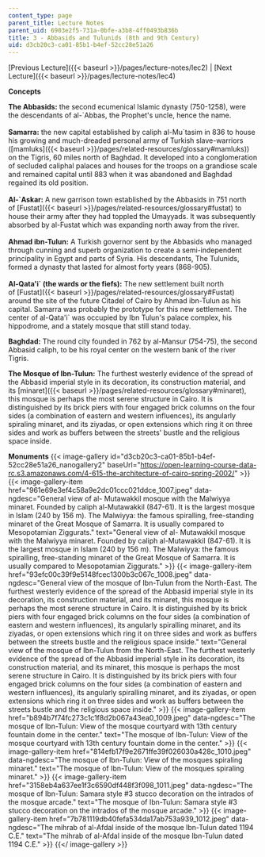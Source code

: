 ```yaml
---
content_type: page
parent_title: Lecture Notes
parent_uid: 6903e2f5-731a-0bfe-a3b8-4ff0493b836b
title: 3 - Abbasids and Tulunids (8th and 9th Century)
uid: d3cb20c3-ca01-85b1-b4ef-52cc28e51a26
---
```


[Previous Lecture]({{< baseurl >}}/pages/lecture-notes/lec2) | [Next Lecture]({{< baseurl >}}/pages/lecture-notes/lec4)

  
**Concepts**

**The Abbasids:** the second ecumenical Islamic dynasty (750-1258), were the descendants of al-&grave;Abbas, the Prophet's uncle, hence the name.  
       
**Samarra:** the new capital established by caliph al-Mu&grave;tasim in 836 to house his growing and much-dreaded personal army of Turkish slave-warriors ([mamluks]({{< baseurl >}}/pages/related-resources/glossary#mamluks)) on the Tigris, 60 miles north of Baghdad. It developed into a conglomeration of secluded caliphal palaces and houses for the troops on a grandiose scale and remained capital until 883 when it was abandoned and Baghdad regained its old position.  
       
**Al-&grave;Askar:** A new garrison town established by the Abbasids in 751 north of [Fustat]({{< baseurl >}}/pages/related-resources/glossary#fustat) to house their army after they had toppled the Umayyads. It was subsequently absorbed by al-Fustat which was expanding north away from the river.  
       
**Ahmad ibn-Tulun:** A Turkish governor sent by the Abbasids who managed through cunning and superb organization to create a semi-independent principality in Egypt and parts of Syria. His descendants, The Tulunids, formed a dynasty that lasted for almost forty years (868-905).  
       
**Al-Qata'i&grave; (the wards or the fiefs):** The new settlement built north of [Fustat]({{< baseurl >}}/pages/related-resources/glossary#Fustat) around the site of the future Citadel of Cairo by Ahmad ibn-Tulun as his capital. Samarra was probably the prototype for this new settlement. The center of al-Qata'i&grave; was occupied by Ibn Tulun's palace complex, his hippodrome, and a stately mosque that still stand today.

**Baghdad:** The round city founded in 762 by al-Mansur (754-75), the second Abbasid caliph, to be his royal center on the western bank of the river Tigris.

**The Mosque of Ibn-Tulun:** The furthest westerly evidence of the spread of the Abbasid imperial style in its decoration, its construction material, and its [minaret]({{< baseurl >}}/pages/related-resources/glossary#minaret), this mosque is perhaps the most serene structure in Cairo. It is distinguished by its brick piers with four engaged brick columns on the four sides (a combination of eastern and western influences), its angularly spiraling minaret, and its ziyadas, or open extensions which ring it on three sides and work as buffers between the streets' bustle and the religious space inside. 

**Monuments**
{{< image-gallery id="d3cb20c3-ca01-85b1-b4ef-52cc28e51a26_nanogallery2" baseUrl="https://open-learning-course-data-rc.s3.amazonaws.com/4-615-the-architecture-of-cairo-spring-2002/" >}}
{{< image-gallery-item href="961e69e3ef4c58a9e2dc01ccc021ddce_1007.jpeg" data-ngdesc="General view of al- Mutawakkil mosque with the Malwiyya minaret. Founded by caliph al-Mutawakkil (847-61). It is the largest mosque in Islam (240 by 156 m). The Malwiyya: the famous spiralling, free-standing minaret of the Great Mosque of Samarra. It is usually compared to Mesopotamian Ziggurats." text="General view of al- Mutawakkil mosque with the Malwiyya minaret. Founded by caliph al-Mutawakkil (847-61). It is the largest mosque in Islam (240 by 156 m). The Malwiyya: the famous spiralling, free-standing minaret of the Great Mosque of Samarra. It is usually compared to Mesopotamian Ziggurats." >}}
{{< image-gallery-item href="93efc00c39f9e5148fcec1300b3c067c_1008.jpeg" data-ngdesc="General view of the mosque of Ibn-Tulun from the North-East. The furthest westerly evidence of the spread of the Abbasid imperial style in its decoration, its construction material, and its minaret, this mosque is perhaps the most serene structure in Cairo. It is distinguished by its brick piers with four engaged brick columns on the four sides (a combination of eastern and western influences), its angularly spiralling minaret, and its ziyadas, or open extensions which ring it on three sides and work as buffers between the streets bustle and the religious space inside." text="General view of the mosque of Ibn-Tulun from the North-East. The furthest westerly evidence of the spread of the Abbasid imperial style in its decoration, its construction material, and its minaret, this mosque is perhaps the most serene structure in Cairo. It is distinguished by its brick piers with four engaged brick columns on the four sides (a combination of eastern and western influences), its angularly spiralling minaret, and its ziyadas, or open extensions which ring it on three sides and work as buffers between the streets bustle and the religious space inside." >}}
{{< image-gallery-item href="b894b7f74fc273c1c1f8d2b067a43ea0_1009.jpeg" data-ngdesc="The mosque of Ibn-Tulun: View of the mosque courtyard with 13th century fountain dome in the center." text="The mosque of Ibn-Tulun: View of the mosque courtyard with 13th century fountain dome in the center." >}}
{{< image-gallery-item href="814efb17f9e2671ffe39f026030a428c_1010.jpeg" data-ngdesc="The mosque of Ibn-Tulun: View of the mosques spiraling minaret." text="The mosque of Ibn-Tulun: View of the mosques spiraling minaret." >}}
{{< image-gallery-item href="3158eb4a637ee1f3c6590df448f3f098_1011.jpeg" data-ngdesc="The mosque of Ibn-Tulun: Samara style #3 stucco decoration on the intrados of the mosque arcade." text="The mosque of Ibn-Tulun: Samara style #3 stucco decoration on the intrados of the mosque arcade." >}}
{{< image-gallery-item href="7b781119db40fefa534da17ab753a939_1012.jpeg" data-ngdesc="The mihrab of al-Afdal inside of the mosque Ibn-Tulun dated 1194 C.E." text="The mihrab of al-Afdal inside of the mosque Ibn-Tulun dated 1194 C.E." >}}
{{</ image-gallery >}}